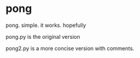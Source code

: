 # pong
pong. simple. it works. hopefully

pong.py is the original version

pong2.py is a more concise version with comments.
